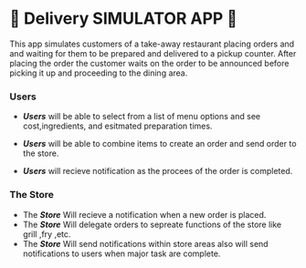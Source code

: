 <h1> 🍔 Delivery SIMULATOR APP 🍕</h1>


This app simulates customers of a take-away restaurant placing orders and and waiting for them to be prepared and delivered to a pickup counter. After placing the order the customer waits on the order to be announced before picking it up and proceeding to the dining area.

<h3>Users </h3>

- ***Users*** will be able to select from a list of menu options and see cost,ingredients, and esitmated preparation times.

-  ***Users*** will be able to combine items to create an order and send order to the store.

- ***Users*** will recieve notification as the procees of the order is completed.

<h3> The Store </h3>

- The ***Store*** Will recieve a notification when a new order is placed.
- The ***Store*** Will delegate orders to sepreate functions of the store like grill ,fry ,etc.
- The ***Store*** Will send notifications within store areas also will send notifications to users when major task are complete.
